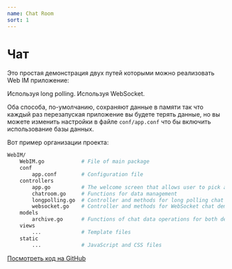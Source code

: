 ```yaml
---
name: Chat Room
sort: 1
---
```


# Чат

Это простая демонстрация двух путей которыми можно реализовать Web IM приложение:

Используя long polling.
Используя WebSocket.

Оба способа, по-умолчанию, сохраняют данные в памяти так что каждый раз перезапуская приложение вы будете терять данные, но вы можете изменить настройки в файле `conf/app.conf` что бы включить использование базы данных.

Вот пример организации проекта:

```bash
WebIM/
    WebIM.go            # File of main package
    conf
        app.conf        # Configuration file
    controllers
        app.go          # The welcome screen that allows user to pick a technology and username
        chatroom.go     # Functions for data management
        longpolling.go  # Controller and methods for long polling chat demo
        websocket.go    # Controller and methods for WebSocket chat demo
    models
        archive.go      # Functions of chat data operations for both demos.
    views
        ...             # Template files
    static
        ...             # JavaScript and CSS files
```

[Посмотреть код на GitHub](https://github.com/beego/samples/tree/master/WebIM)
